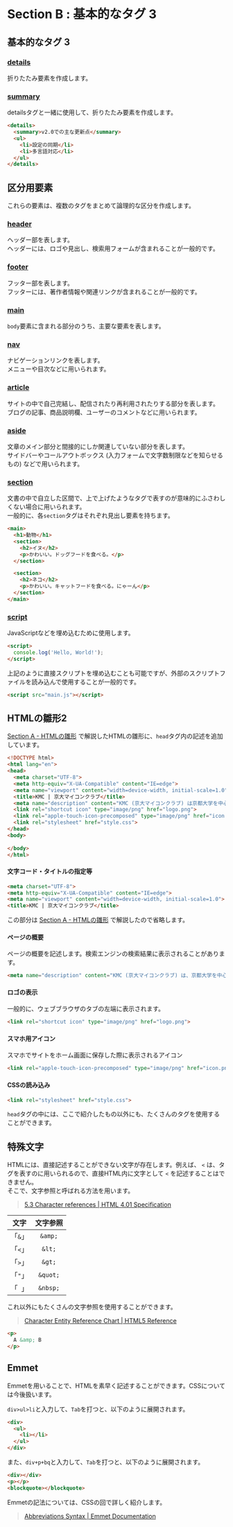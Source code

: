 # Section B : 基本的なタグ 3

## 基本的なタグ 3

### [details](https://developer.mozilla.org/ja/docs/Web/HTML/Element/details)

折りたたみ要素を作成します。

### [summary](https://developer.mozilla.org/ja/docs/Web/HTML/Element/summary)

detailsタグと一緒に使用して、折りたたみ要素を作成します。

```html
<details>
  <summary>v2.0での主な更新点</summary>
  <ul>
    <li>設定の同期</li>
    <li>多言語対応</li>
  </ul>
</details>
```

## 区分用要素

これらの要素は、複数のタグをまとめて論理的な区分を作成します。

### [header](https://developer.mozilla.org/ja/docs/Web/HTML/Element/header)

ヘッダー部を表します。<br>
ヘッダーには、ロゴや見出し、検索用フォームが含まれることが一般的です。

### [footer](https://developer.mozilla.org/ja/docs/Web/HTML/Element/footer)

フッター部を表します。<br>
フッターには、著作者情報や関連リンクが含まれることが一般的です。

### [main](https://developer.mozilla.org/ja/docs/Web/HTML/Element/main)

`body`要素に含まれる部分のうち、主要な要素を表します。

### [nav](https://developer.mozilla.org/ja/docs/Web/HTML/Element/nav)

ナビゲーションリンクを表します。<br>
メニューや目次などに用いられます。

### [article](https://developer.mozilla.org/ja/docs/Web/HTML/Element/article)

サイトの中で自己完結し、配信されたり再利用されたりする部分を表します。<br>
ブログの記事、商品説明欄、ユーザーのコメントなどに用いられます。

### [aside](https://developer.mozilla.org/ja/docs/Web/HTML/Element/aside)

文章のメイン部分と間接的にしか関連していない部分を表します。<br>
サイドバーやコールアウトボックス (入力フォームで文字数制限などを知らせるもの) などで用いられます。

### [section](https://developer.mozilla.org/ja/docs/Web/HTML/Element/section)

文書の中で自立した区間で、上で上げたようなタグで表すのが意味的にふさわしくない場合に用いられます。<br>
一般的に、各`section`タグはそれぞれ見出し要素を持ちます。


```html
<main>
  <h1>動物</h1>
  <section>
    <h2>イヌ</h2>
    <p>かわいい。ドッグフードを食べる。</p>
  </section>

  <section>
    <h2>ネコ</h2>
    <p>かわいい。キャットフードを食べる。にゃーん</p>
  </section>
</main>
```

### [script](https://developer.mozilla.org/ja/docs/Web/HTML/Element/script)

JavaScriptなどを埋め込むために使用します。

```html
<script>
  console.log('Hello, World!');
</script>
```

上記のように直接スクリプトを埋め込むことも可能ですが、外部のスクリプトファイルを読み込んで使用することが一般的です。

```html
<script src="main.js"></script>
```

## HTMLの雛形2

[Section A - HTMLの雛形](https://github.com/kmc-jp/css-study-seminar/blob/main/documents/advanced/Section-A.md#html%E3%81%AE%E9%9B%9B%E5%BD%A2) で解説したHTMLの雛形に、`head`タグ内の記述を追加しています。

```html
<!DOCTYPE html>
<html lang="en">
<head>
  <meta charset="UTF-8">
  <meta http-equiv="X-UA-Compatible" content="IE=edge">
  <meta name="viewport" content="width=device-width, initial-scale=1.0">
  <title>KMC | 京大マイコンクラブ</title>
  <meta name="description" content="KMC (京大マイコンクラブ) は京都大学を中心に活動している京都大学全学公認のコンピュータサークルです。">
  <link rel="shortcut icon" type="image/png" href="logo.png">
  <link rel="apple-touch-icon-precomposed" type="image/png" href="icon.png">
  <link rel="stylesheet" href="style.css">
</head>
<body>
  
</body>
</html>
```

#### 文字コード・タイトルの指定等

```html
<meta charset="UTF-8">
<meta http-equiv="X-UA-Compatible" content="IE=edge">
<meta name="viewport" content="width=device-width, initial-scale=1.0">
<title>KMC | 京大マイコンクラブ</title>
```

この部分は [Section A - HTMLの雛形](https://github.com/kmc-jp/css-study-seminar/blob/main/documents/advanced/Section-A.md#html%E3%81%AE%E9%9B%9B%E5%BD%A2) で解説したので省略します。

#### ページの概要

ページの概要を記述します。検索エンジンの検索結果に表示されることがあります。

```html
<meta name="description" content="KMC (京大マイコンクラブ) は、京都大学を中心に活動している京都大学全学公認のコンピュータサークルです。">
```

#### ロゴの表示

一般的に、ウェブブラウザのタブの左端に表示されます。

```html
<link rel="shortcut icon" type="image/png" href="logo.png">
```

#### スマホ用アイコン

スマホでサイトをホーム画面に保存した際に表示されるアイコン

```html
<link rel="apple-touch-icon-precomposed" type="image/png" href="icon.png">
```

#### CSSの読み込み

```html
<link rel="stylesheet" href="style.css">
```


`head`タグの中には、ここで紹介したもの以外にも、たくさんのタグを使用することができます。

## 特殊文字

HTMLには、直接記述することができない文字が存在します。例えば、 `<` は、タグを表すのに用いられるので、直接HTML内に文字として `<` を記述することはできません。<br>
そこで、文字参照と呼ばれる方法を用います。

> [5.3 Character references | HTML 4.01 Specification](https://www.w3.org/TR/html4/charset.html#entities)

|  文字   | 文字参照  |
|:------:|:--------:|
| 「`&`」 | `&amp;`  |
| 「`<`」 | `&lt;`   |
| 「`>`」 | `&gt;`   |
| 「`"`」 | `&quot;` |
| 「` `」 | `&nbsp;` |

これ以外にもたくさんの文字参照を使用することができます。

> [Character Entity Reference Chart | HTML5 Reference](https://dev.w3.org/html5/html-author/charref)

```html
<p>
  A &amp; B
</p>
```

## Emmet

Emmetを用いることで、HTMLを素早く記述することができます。CSSについては今後扱います。<br>

`div>ul>li`と入力して、`Tab`を打つと、以下のように展開されます。

```html
<div>
  <ul>
    <li></li>
  </ul>
</div>
```

また、`div+p+bq`と入力して、`Tab`を打つと、以下のように展開されます。

```html
<div></div>
<p></p>
<blockquote></blockquote>
```

Emmetの記法については、CSSの回で詳しく紹介します。

> [Abbreviations Syntax | Emmet Documentation](https://docs.emmet.io/abbreviations/syntax/#abbreviations-syntax)
